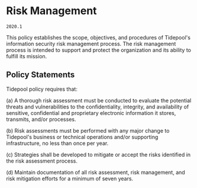 # Risk Management

`2020.1`

This policy establishes the scope, objectives, and procedures of Tidepool's
information security risk management process. The risk management process is
intended to support and protect the organization and its ability to fulfill its
mission.

## Policy Statements

Tidepool policy requires that:

(a) A thorough risk assessment must be conducted to evaluate the potential
threats and vulnerabilities to the confidentiality, integrity, and availability
of sensitive, confidential and proprietary electronic information it stores,
transmits, and/or processes.

(b) Risk assessments must be performed with any major change to Tidepool's
business or technical operations and/or supporting infrastructure, no less than
once per year.

(c) Strategies shall be developed to mitigate or accept the risks identified in
the risk assessment process.

(d) Maintain documentation of all risk assessment, risk management, and risk
mitigation efforts for a minimum of seven years.
